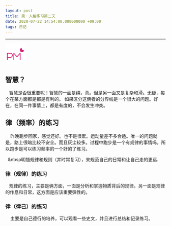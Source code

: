 ```yaml
---
layout: post
title: 第一人格练习第二天
date: 2020-07-22 14:54:00.000000000 +09:00
tags: 日记
---
```

- - -
![下午](/assets/images/time/afternoon.png)
## 智慧？ 
 &nbsp; &nbsp;智慧是否很重要呢！智慧的一面是纯，真。但是另一面又是复杂和滑。无疑，每个在某方面都是都是有利的。
如果区分这俩者的分界线是一个很大的问题。好在，在同一件事情上，都是有度的，不会发生冲突。
## 律（频率）的练习  
&nbsp; &nbsp; 昨晚跑步回家，感觉还好。也不是很累。运动量差不多合适。唯一的问题就是，路上很暗比较不安全。而且灰尘较多。过程中跑步是一个有规律的事情吗，所以跑步是可以练习频率的一个好的了练习。

 &nbsp; &nbsp明悟规律和规则（并时常复习），来规范自己的日常和让自己走的更远.
### 律（规律）的练习 
&nbsp; &nbsp;规律的练习，主要是俩方面，一面是分析和掌握物质背后的规律。另一面是规律的作息和日常，这方面是应该重要弹性的。
### 律（律己）的练习 
&nbsp; &nbsp; 主要是自己德行的培养，可以观看一些史文，并且进行总结和记录练习。
